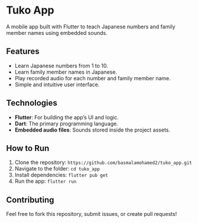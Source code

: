# Tuko App

A mobile app built with Flutter to teach Japanese numbers and family member names using embedded sounds.

## Features
- Learn Japanese numbers from 1 to 10.
- Learn family member names in Japanese.
- Play recorded audio for each number and family member name.
- Simple and intuitive user interface.

## Technologies
- **Flutter**: For building the app’s UI and logic.
- **Dart**: The primary programming language.
- **Embedded audio files**: Sounds stored inside the project assets.

## How to Run
1. Clone the repository: `https://github.com/basmalamohamed2/tuko_app.git`
2. Navigate to the folder: `cd tuko_app`
3. Install dependencies: `flutter pub get`
4. Run the app: `flutter run`

## Contributing
Feel free to fork this repository, submit issues, or create pull requests!
